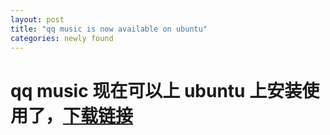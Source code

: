 ```yaml
---
layout: post
title: "qq music is now available on ubuntu"
categories: newly found 
---
```

# qq music 现在可以上 ubuntu 上安装使用了，[下载链接](https://y.qq.com/download/download.html)
